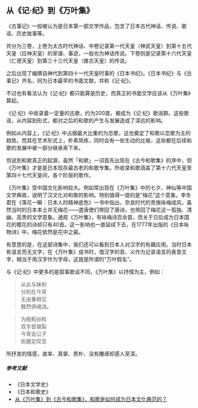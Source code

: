 ## 从《记·纪》到《万叶集》

《古事记》一般被认为是日本第一部文学作品，包含了日本古代神话、传说、歌谣、历史故事等。

共分为三卷，上卷为太古时代神话、中卷记录第一代天皇（神武天皇）到第十五代天皇（应神天皇）的家谱、事迹，一般也为神话传说。下卷则是记录第十六代天皇（仁德天皇）到第三十三代天皇（推古天皇）的传说。

之后出现了编撰自神代到第四十一代天皇时事的《日本书纪》。《日本书纪》与《古事记》齐名，同为日本最早的书面文献，并称《记·纪》。

不过也有看法认为《记·纪》都只能算是历史，而真正的书面文学应该从《万叶集》算起。

《记·纪》中收录着一定量的古歌，约为200首，被成为《记·纪》歌谣群。这些歌谣，从内容到形式，都对之后的和歌的产生与发展造成了深远的影响。

例如从内容上，《记·纪》中占据最大比重的为恋歌，这也奠定了和歌以恋歌为主的趋势。而其在艺术形式上，朴素简练，同时会有一些生动的比喻，这些都在后续和歌的发展中被一部分继承来下来。


但说到和歌真正的起源，虽然「和歌」一词首先出现在《古今和歌集》的序中，但《万叶集》才是是日本现存最古老的和歌专集。所收录和歌涵盖了第十六代天皇至第四十七代天皇间，各个阶层的歌作。

《万叶集》受中国文化影响较大。例如常出现在《万叶集》中的七夕、神仙等中国文学典故，说明了汉文化对和歌的影响。特别值得一提的是“梅花”这个意象。李冬君在《落花一瞬：日本人的精神底色》一书中指出，奈良时代的贵族咏梅成风，虽然当时的日本本土并无梅花——遣唐使们带回了唐诗，也带回了梅花这一孤独、清幽、高贵的文学意象。通观《万叶集》，有咏梅诗百余首，而关于日后成为日本国花的樱花的诗却只有40首。这一影响也一直延续下去，在1777年出版的《日本咏物诗》中，梅花依然是花中之最。

有意思的是，在这部诗集中，我们还可以看到日本人对汉字的有趣应用。当时日本有语言而无文字，在《万叶集》成书时，借汉字的音、义作为记录语言的表音文字，相当于用汉字作为字母，这就是所谓的“万叶假名”。

与《记·纪》中更多的是叙事歌谣不同，《万叶集》以抒情为主，例如：

>从此与妹别  
分别在今宵  
无由重相见  
黯然俱魂消。
  

> 为脱稻谷粒  
双手皆皲裂  
今宵会公子  
执握定叹息


所抒发的情感，直率、真挚、质朴、没有雕琢却感人至深。


##### 参考文献

- 《日本文学史》
- 《日本和歌史》
- [从《万叶集》到《古今和歌集》，和歌是如何成为日本文化典范的？](https://www.douban.com/note/713235205/)
